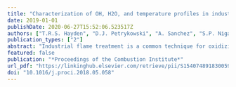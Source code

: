 ```yaml
---
title: "Characterization of OH, H2O, and temperature profiles in industrial flame treatment systems interacting with polymer films"
date: 2019-01-01
publishDate: 2020-06-27T15:52:06.523517Z
authors: ["T.R.S. Hayden", "D.J. Petrykowski", "A. Sanchez", "S.P. Nigam", "C. Lapointe", "J.D. Christopher", "N.T. Wimer", "A. Upadhye", "M. Strobel", "P.E. Hamlington", "G.B. Rieker"]
publication_types: ["2"]
abstract: "Industrial flame treatment is a common technique for oxidizing polymer films to improve adhesion and wettability. These processes are strongly influenced by flame properties such as temperature and the concentration of key combustion radicals (e.g., OH). In this work, we perform in-situ laser absorption measurements of line-of-sight averaged temperature, H2O and OH for an industrial premixed ribbon burner interacting with a chilled-roller polymer-treatment system. Measurements in the unobstructed flame exhibit profiles typical of premixed flames. The addition of a chilled roller above the flame significantly alters the temperature of the flame throughout its vertical profile and shifts the location of the maximum OH concentration above the burner. Measurements at the surface of the polymer, together with post analysis of the surface oxidation, directly verify previous numerical modeling results and surface characterization studies that suggested that the hydroxyl radical in the flame (OH) is critical to surface oxidation. This study may enable future active control of premixed burner systems to maintain desired wettability and adhesion properties of polymer films. © 2018 The Combustion Institute. Published by Elsevier Inc. All rights reserved."
featured: false
publication: "*Proceedings of the Combustion Institute*"
url_pdf: "https://linkinghub.elsevier.com/retrieve/pii/S1540748918300592"
doi: "10.1016/j.proci.2018.05.058"
---
```


